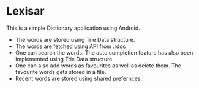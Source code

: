 # Lexisar
This is a simple Dictionary application using Android.

* The words are stored using Trie Data structure.
* The words are fetched using API from [.rdoc](https://developer.oxforddictionaries.com)
* One can search the words. The auto completion feature has also been implemented using Trie Data structure.
* One can also add words as favourites as well as delete them. The favourite words gets stored in a file.
* Recent words are stored using shared prefernces.

